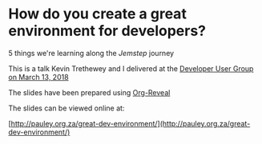 # How do you create a great environment for developers?

5 things we're learning along the *Jemstep* journey

This is a talk Kevin Trethewey and I delivered at the [Developer User Group on March 13, 2018](https://www.meetup.com/DeveloperUG/events/246191212/)


The slides have been prepared using [Org-Reveal](https://github.com/yjwen/org-reveal)

The slides can be viewed online at:

[http://pauley.org.za/great-dev-environment/](http://pauley.org.za/great-dev-environment/)
